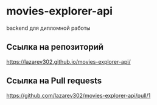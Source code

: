 # movies-explorer-api
backend для дипломной работы

## Ccылка на репозиторий

https://lazarev302.github.io/movies-explorer-api/

## Ccылка на Pull requests

https://github.com/lazarev302/movies-explorer-api/pull/1
